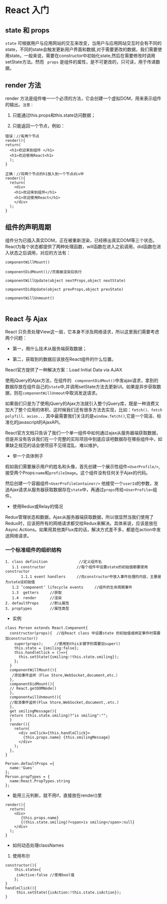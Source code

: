 # React 入门

## state 和 props

`state` 可根据用户与应用网站的交互来改变，当用户与应用网站交互时会有不同的state，不同的state会触发更新用户界面和数据,对于需要更改的数据，我们需要使用state。一般来说，需要在constructor中初始化state,然后在需要修改时调用setState方法。然而 ` props` 是组件的属性，是不可更改的，只可读，用于传递数据。      

## render 方法

render 方法是组件唯一一个必须的方法，它会创建一个虚拟DOM，用来表示组件的输出。`注意：`

1. 只能通过this.props和this.state访问数据；

2. 只能返回一个节点，例如：

```
错误：//有两个节点
render(){
return(
  <h1>欢迎来到组件 </h1>
  <h1>欢迎使用React<h1>
  );
}

正确：//将两个节点的h1放入到一个节点div中
render(){
  return(
    <div>
    <h1>欢迎来到组件</h1>
    <h1>欢迎使用React</h1>
    </div>
  );
}

```

## 组件的声明周期

组件分为已插入真实DOM，正在被重新渲染，已经移出真实DOM等三个状态。React为每个状态都提供了两种处理函数，will函数在进入之前调用，did函数在进入状态之后调用，对应的方法有：     

```
componentWillMount() 

componentDidMount()//页面被渲染后执行

componentWillUpdate(object nextProps,object nextState)

componentDidUpdate(object prevProps,object prevState)

componentWillUnmount()


```

## React 与 Ajax

React 只负责处理View这一层，它本身不涉及网络请求，所以这里我们需要考虑两个问题：    

- 第一，用什么技术从服务端获取数据；   

- 第二，获取到的数据应该放在React组件的什么位置。   

React官方提供了一种解决方案：Load Initial Data via AJAX     

使用jQuery的Ajax方法，在组件的 ` componentDidMout()`中发ajax请求，拿到的数据存放在组件自己的`state`中,并调用setState方法去更新UI。如果是异步获取数据，则在`componentWillUnmout`中取消发送请求。   

如果我们只是为了使用jQuery的Ajax方法就引入整个jQuery库，既是一种浪费又加大了整个应用的体积，这时候我们还有很多方法去实现，比如：`fetch()、fetch polyfill、axios...` 其中最需要我们关注的是`window.fetch()`,它是一个简洁、标准化的javascript的AjaxAPI。      

React官方文档只告诉了我们一个单一组件中如何通过ajax从服务器端获取数据，但是并没有告诉我们在一个完整的实际项目中到底应该吧数据存在哪些组件中，如果缺乏规范的话会使项目不见得混乱、难以维护。      

- 举一个具体例子

假如我们需要展示用户的姓名和头像，首先创建一个展示性组件`<UserProfile/>`,接受两个Props:`name`和`profileImage`。这个组件没有任何关于Ajax的代码。     

然后创建一个容器组件`<UserProfileContainer/>` 他接受一个`userId`的参数，发送Ajax请求从服务器获取数据存在`state`中，再通过`props`传给`<UserProfile>`组件。   

- 使用Redux或Relay的情况   

Redux管理状态和数据，Ajax从服务器端获取数据，所以很显然当我们使用了Redux时，应该把所有的网络请求都交给Redux来解决。具体来说，应该是放在Async Actions。如果用其他类Flux库的话，解决方式差不多，都是在action中发送网络请求。    

### 一个标准组件的组织结构

```
1. class definition              //定义组件名
   1.1 constructor              //每个组件中设置state的初始值都要使用constructor
       1.1.1 event handlers     //向constructor中放入事件处理的内容，主要是为state设初始值
   1.2 ’component‘ lifecycle events     //组件的生命周期事件
   1.3  getters     //获取
   1.4  render      //渲染
2. defaultProps     //默认属性
3. proptypes        //属性类型
```

- 实例

```
class Person extends React.Component{
  constructor(props){  //在React class 中设置state 的初始值或绑定事件时需要加constructor()
    super(props);     //使用到this关键字的需要加super()
    this.state = {smiling:false};
    this.handleClick = ()=>{
      this.setState({smiling:!this.state.smiling});
    };
  }
  componentWillMount(){
   /添加事件监听（Flux Store,WebSocket,document,etc.）
  },
  componentDidMount(){
  // React.getDOMNode()
  },
  componentwillUnmount(){
  //取消事件监听(Flux Store,WebSocket,document,.etc.)
  },
  get smilingMessage(){
  return (this.state.smiling)?"is smiling":"";
  }
  render(){
    return(
      <div onClick={this.handleClick}>
        {this.props.name} {this.smilingMessage}
      </div>
    );
  },
}

Person.defaultProps ={
  name:'Gues'
};
Person.propTypes = {
  name:React.PropTypes.string
};
```

- 能用三元判断，就不用if，直接放在render()里

```
render(){
  return(
    <div>
       {this.props.name}
       {(this.state.smiling)?<span>is smiling</span>:null}
    </div>
  );
}
```

- 如何动态处理classNames
1. 使用布尔

```
constructor(){
    this.state={
     isActive:false //使用bool值
    };
}
handleClick(){
     this.setState({isAction:!this.state.isAction});
}
```
